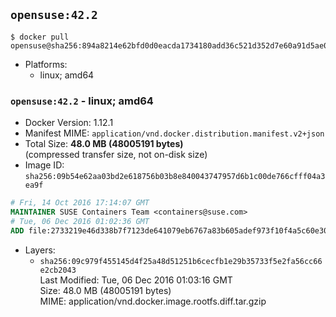## `opensuse:42.2`

```console
$ docker pull opensuse@sha256:894a8214e62bfd0d0eacda1734180add36c521d352d7e60a91d5ae07cbb15c09
```

-	Platforms:
	-	linux; amd64

### `opensuse:42.2` - linux; amd64

-	Docker Version: 1.12.1
-	Manifest MIME: `application/vnd.docker.distribution.manifest.v2+json`
-	Total Size: **48.0 MB (48005191 bytes)**  
	(compressed transfer size, not on-disk size)
-	Image ID: `sha256:09b54e62aa03bd2e618756b03b8e840043747957d6b1c00de766cfff04a3ea9f`

```dockerfile
# Fri, 14 Oct 2016 17:14:07 GMT
MAINTAINER SUSE Containers Team <containers@suse.com>
# Tue, 06 Dec 2016 01:02:36 GMT
ADD file:2733219e46d338b7f7123de641079eb6767a83b605adef973f10f4a5c60e30ba in / 
```

-	Layers:
	-	`sha256:09c979f455145d4f25a48d51251b6cecfb1e29b35733f5e2fa56cc66e2cb2043`  
		Last Modified: Tue, 06 Dec 2016 01:03:16 GMT  
		Size: 48.0 MB (48005191 bytes)  
		MIME: application/vnd.docker.image.rootfs.diff.tar.gzip
